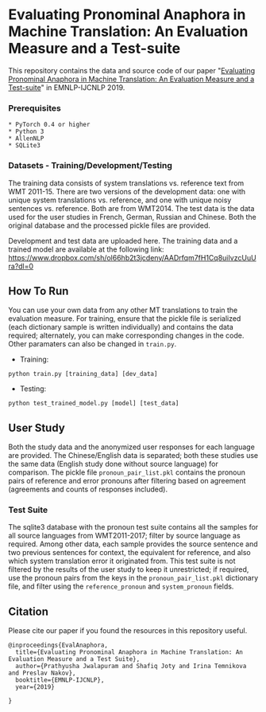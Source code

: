 # Evaluating Pronominal Anaphora in Machine Translation: An Evaluation Measure and a Test-suite
This repository contains the data and source code of our paper "[Evaluating Pronominal Anaphora in Machine Translation: An Evaluation Measure and a Test-suite](https://arxiv.org/abs/1909.00131)" in EMNLP-IJCNLP 2019.


### Prerequisites

```
* PyTorch 0.4 or higher
* Python 3
* AllenNLP
* SQLite3
```

### Datasets - Training/Development/Testing
The training data consists of system translations vs. reference text from WMT 2011-15. There are two versions of the development data: one with unique system translations vs. reference, and one with unique noisy sentences vs. reference. Both are from WMT2014. The test data is the data used for the user studies in French, German, Russian and Chinese. Both the original database and the processed pickle files are provided.

Development and test data are uploaded here. The training data and a trained model are available at the following link: https://www.dropbox.com/sh/ol66hb2t3jcdeny/AADrfqm7fH1Cq8uiIvzcUuUra?dl=0

## How To Run
You can use your own data from any other MT translations to train the evaluation measure. For training, ensure that the pickle file is serialized (each dictionary sample is written individually) and contains the data required; alternately, you can make corresponding changes in the code. Other paramaters can also be changed in `train.py`.

* Training: <br>
```
python train.py [training_data] [dev_data]
```


* Testing: <br>
```
python test_trained_model.py [model] [test_data]
```

## User Study
Both the study data and the anonymized user responses for each language are provided. The Chinese/English data is separated; both these studies use the same data (English study done without source language) for comparison. The pickle file `pronoun_pair_list.pkl` contains the pronoun pairs of reference and error pronouns after filtering based on agreement (agreements and counts of responses included). 

### Test Suite
The sqlite3 database with the pronoun test suite contains all the samples for all source languages from WMT2011-2017; filter by source language as required. Among other data, each sample provides the source sentence and two previous sentences for context, the equivalent for reference, and also which system translation error it originated from. This test suite is not filtered by the results of the user study to keep it unrestricted; if required, use the pronoun pairs from the keys in the `pronoun_pair_list.pkl` dictionary file, and filter using the `reference_pronoun` and `system_pronoun` fields. 



## Citation
Please cite our paper if you found the resources in this repository useful.
```
@inproceedings{EvalAnaphora,
  title={Evaluating Pronominal Anaphora in Machine Translation: An Evaluation Measure and a Test Suite},
  author={Prathyusha Jwalapuram and Shafiq Joty and Irina Temnikova and Preslav Nakov},
  booktitle={EMNLP-IJCNLP},
  year={2019}

}	
```
